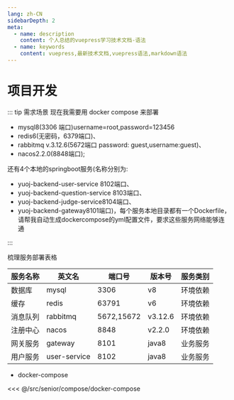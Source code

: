 ```yaml
---
lang: zh-CN
sidebarDepth: 2
meta:
  - name: description
    content: 个人总结的vuepress学习技术文档-语法
  - name: keywords
    content: vuepress,最新技术文档,vuepress语法,markdown语法
---
```


# 项目开发

::: tip 需求场景
现在我需要用 docker compose 来部署

- mysql8(3306 端口)username=root,password=123456
- redis6(无密码，6379端口)、
- rabbitmq v.3.12.6(5672端口 password: guest,username:guest)、
- nacos2.2.0(8848端口);

还有4个本地的springboot服务(名称分别为:

- yuoj-backend-user-service 8102端口、
- yuoj-backend-question-service 8103端口、
- yuoj-backend-judge-service8104端口、
- yuoj-backend-gateway8101端口)，每个服务本地目录都有一个Dockerfile，请帮我自动生成dockercompose的yml配置文件，要求这些服务网络能够连通

:::

梳理服务部署表格

| 服务名称 | 英文名 | 端口号 | 版本号 | 服务类别 |
| ---- | --- | --- | ---- | ---- |
| 数据库 | mysql | 3306 | v8 | 环境依赖 |
| 缓存 | redis | 63791 | v6 | 环境依赖 |
| 消息队列 | rabbitmq | 5672,15672 | v3.12.6 | 环境依赖 |
| 注册中心 | nacos | 8848 | v2.2.0 | 环境依赖 |
| 网关服务 | gateway | 8101 | java8 | 业务服务 |
| 用户服务 | user-service | 8102 | java8 | 业务服务 |

- docker-compose

<<< @/src/senior/compose/docker-compose
